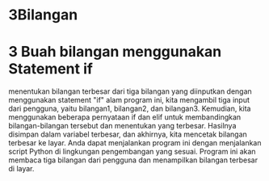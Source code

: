 # 3Bilangan
<h1>3 Buah bilangan menggunakan Statement if</h1>
<p>menentukan bilangan terbesar dari tiga bilangan yang diinputkan dengan menggunakan statement "if" alam program ini, kita mengambil tiga input dari pengguna, yaitu bilangan1, bilangan2, dan bilangan3. Kemudian, kita menggunakan beberapa pernyataan if dan elif untuk membandingkan bilangan-bilangan tersebut dan menentukan yang terbesar. Hasilnya disimpan dalam variabel terbesar, dan akhirnya, kita mencetak bilangan terbesar ke layar.
Anda dapat menjalankan program ini dengan menjalankan script Python di lingkungan pengembangan yang sesuai. Program ini akan membaca tiga bilangan dari pengguna dan menampilkan bilangan terbesar di layar.</p>
